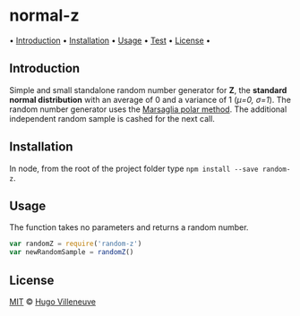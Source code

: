 # normal-z

• [Introduction](#introduction) • [Installation](#installation) • [Usage](#usage) • [Test](#test) • [License](#license) •

## Introduction

Simple and small standalone random number generator for **Z**,
the **standard normal distribution** with an average of 0 and a variance of 1 (*μ=0, σ=1*).
The random number generator uses the
[Marsaglia polar method](http://en.wikipedia.org/wiki/Normal_distribution#Generating_values_from_normal_distribution).
The additional independent random sample is cashed for the next call.

## Installation

In node, from the root of the project folder type `npm install --save random-z`.


## Usage

The function takes no parameters and returns a random number.

```javascript
var randomZ = require('random-z')
var newRandomSample = randomZ()
```


## License

[MIT](http://www.opensource.org/licenses/MIT) © [Hugo Villeneuve](https://github.com/hville)
